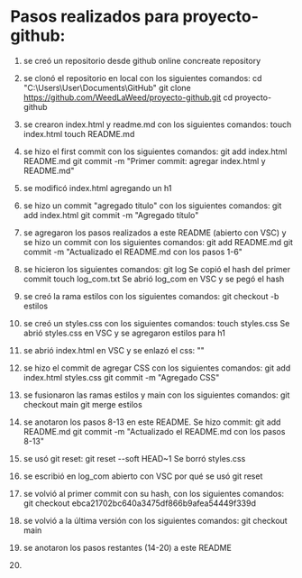 # Pasos realizados para proyecto-github:
1) se creó un repositorio desde github online concreate repository

2) se clonó el repositorio en local con los siguientes comandos:
cd "C:\Users\User\Documents\GitHub"
git clone https://github.com/WeedLaWeed/proyecto-github.git
cd proyecto-github

3) se crearon index.html y readme.md con los siguientes comandos:
touch index.html
touch README.md

4) se hizo el first commit con los siguientes comandos:
git add index.html README.md
git commit -m "Primer commit: agregar index.html y README.md"

5) se modificó index.html agregando un h1

6) se hizo un commit "agregado titulo" con los siguientes comandos:
git add index.html
git commit -m "Agregado título"

7) se agregaron los pasos realizados a este README (abierto con VSC) 
y se hizo un commit con los siguientes comandos:
git add README.md
git commit -m "Actualizado el README.md con los pasos 1-6"

8) se hicieron los siguientes comandos:
git log
Se copió el hash del primer commit
touch log_com.txt
Se abrió log_com en VSC y se pegó el hash

9) se creó la rama estilos con los siguientes comandos:
git checkout -b estilos

10) se creó un styles.css con los siguientes comandos:
touch styles.css
Se abrió styles.css en VSC y se agregaron estilos para h1

11) se abrió index.html en VSC y se enlazó el css:
"<link rel="stylesheet" href="styles.css">"

12) se hizo el commit de agregar CSS con los siguientes comandos:
git add index.html styles.css
git commit -m "Agregado CSS"

13) se fusionaron las ramas estilos y main con los siguientes comandos:
git checkout main
git merge estilos

14) se anotaron los pasos 8-13 en este README. Se hizo commit:
git add README.md
git commit -m "Actualizado el README.md con los pasos 8-13"

15) se usó git reset:
git reset --soft HEAD~1
Se borró styles.css

16) se escribió en log_com abierto con VSC por qué se usó git reset

17) se volvió al primer commit con su hash, con los siguientes comandos:
git checkout ebca21702bc640a3475df866b9afea54449f339d

18) se volvió a la última versión con los siguientes comandos:
git checkout main

19) se anotaron los pasos restantes (14-20) a este README

20) 
